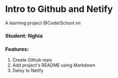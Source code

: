 # Intro to Github and Netify
A learning project @CoderSchool.vn
### Student: Nghia
### Features:
1. Create Github repo
2. Add project's README using Markdown
3. Deloy to Netify
